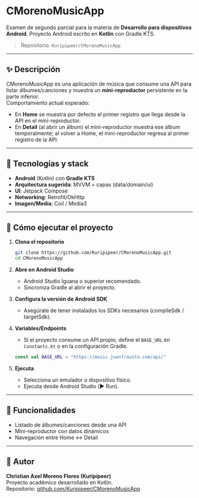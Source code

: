 # CMorenoMusicApp

Examen de segundo parcial para la materia de **Desarrollo para dispositivos Android**. Proyecto Android escrito en **Kotlin** con Gradle KTS.

> Repositorio: `Kuripipeer/CMorenoMusicApp`

---

## ✨ Descripción

CMorenoMusicApp es una aplicación de música que consume una API para listar álbumes/canciones y muestra un **mini-reproductor** persistente en la parte inferior.  
Comportamiento actual esperado:

- En **Home** se muestra por defecto el primer registro que llega desde la API en el mini-reproductor.  
- En **Detail** (al abrir un álbum) el mini-reproductor muestra ese álbum temporalmente; al volver a Home, el mini-reproductor regresa al primer registro de la API.

---

## 🧱 Tecnologías y stack

- **Android** (Kotlin) con **Gradle KTS**  
- **Arquitectura sugerida**: MVVM + capas (data/domain/ui)  
- **UI**: Jetpack Compose  
- **Networking**: Retrofit/OkHttp  
- **Imagen/Media**: Coil / Media3

---

## 🚀 Cómo ejecutar el proyecto

1. **Clona el repositorio**
   ```bash
   git clone https://github.com/Kuripipeer/CMorenoMusicApp.git
   cd CMorenoMusicApp
   ```

2. **Abre en Android Studio**
   - Android Studio Iguana o superior recomendado.  
   - Sincroniza Gradle al abrir el proyecto.

3. **Configura la versión de Android SDK**
   - Asegúrate de tener instalados los SDKs necesarios (compileSdk / targetSdk).

4. **Variables/Endpoints**
   - Si el proyecto consume un API propio, define el `BASE_URL` en `Constants.kt` o en la configuración Gradle.
   ```kotlin
   const val BASE_URL = "https://music.juanfrausto.com/api/"
   ```

5. **Ejecuta**
   - Selecciona un emulador o dispositivo físico.
   - Ejecuta desde Android Studio (▶️ Run).

---

## 🧩 Funcionalidades

- Listado de álbumes/canciones desde una API  
- Mini-reproductor con datos dinámicos  
- Navegación entre Home ↔ Detail

---

## 👤 Autor

**Christian Axel Moreno Flores (Kuripipeer)**  
Proyecto académico desarrollado en Kotlin.  
Repositorio: [github.com/Kuripipeer/CMorenoMusicApp](https://github.com/Kuripipeer/CMorenoMusicApp)
